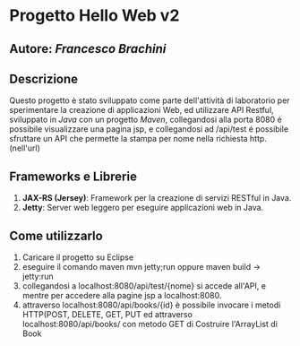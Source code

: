# Progetto Hello Web v2

## Autore: *Francesco Brachini*

## Descrizione

Questo progetto è stato sviluppato come parte dell'attività di laboratorio per sperimentare la creazione di applicazioni Web, ed utilizzare API Restful, sviluppato in *Java* con un progetto *Maven*, collegandosi alla porta 8080 é possibile visualizzare una pagina jsp, e collegandosi ad /api/test é possibile sfruttare un API che permette la stampa per nome nella richiesta http. (nell'url)

## Frameworks e Librerie

1. **JAX-RS (Jersey)**: Framework per la creazione di servizi RESTful in Java.
2. **Jetty**: Server web leggero per eseguire applicazioni web in Java.


## Come utilizzarlo
1. Caricare il progetto su Eclipse
2. eseguire il comando maven mvn jetty;run oppure maven build -> jetty:run
3. collegandosi a localhost:8080/api/test/{nome} si accede all'API, e mentre per accedere alla pagine jsp a localhost:8080.
4. attraverso localhost:8080/api/books/{id} è possibile invocare i metodi HTTP(POST, DELETE, GET, PUT ed attraverso localhost:8080/api/books/ con metodo GET di Costruire l'ArrayList di Book

